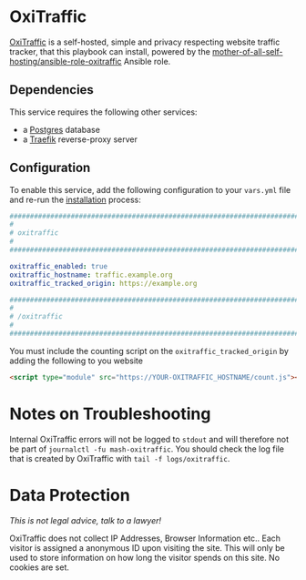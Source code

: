 # OxiTraffic

[OxiTraffic](https://codeberg.org/mo8it/oxitraffic) is a self-hosted, simple and privacy respecting website traffic tracker, that this playbook can install, powered by the [mother-of-all-self-hosting/ansible-role-oxitraffic](https://github.com/mother-of-all-self-hosting/ansible-role-oxitraffic) Ansible role.

## Dependencies

This service requires the following other services:

- a [Postgres](postgres.md) database
- a [Traefik](traefik.md) reverse-proxy server


## Configuration

To enable this service, add the following configuration to your `vars.yml` file and re-run the [installation](../installing.md) process:

```yaml
########################################################################
#                                                                      #
# oxitraffic                                                           #
#                                                                      #
########################################################################

oxitraffic_enabled: true
oxitraffic_hostname: traffic.example.org
oxitraffic_tracked_origin: https://example.org

########################################################################
#                                                                      #
# /oxitraffic                                                          #
#                                                                      #
########################################################################
```

You must include the counting script on the `oxitraffic_tracked_origin` by adding the following to you website
```html
<script type="module" src="https://YOUR-OXITRAFFIC_HOSTNAME/count.js"></script>
```

# Notes on Troubleshooting

Internal OxiTraffic errors will not be logged to `stdout` and will therefore not be part of `journalctl -fu mash-oxitraffic`. You should check the log file that is created by OxiTraffic with `tail -f logs/oxitraffic`.

# Data Protection

*This is not legal advice, talk to a lawyer!*

OxiTraffic does not collect IP Addresses, Browser Information etc.. Each visitor is assigned a anonymous ID upon visiting the site. This will only be used to store information on how long the visitor spends on this site. No cookies are set.

